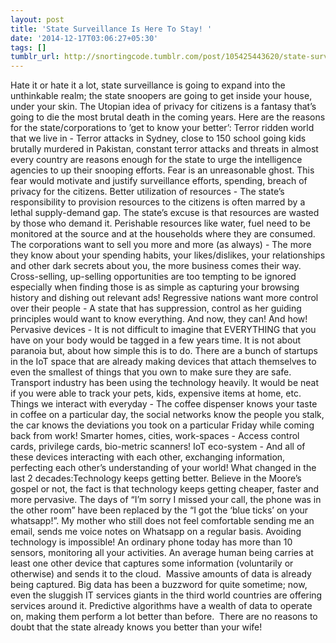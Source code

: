```yaml
---
layout: post
title: 'State Surveillance Is Here To Stay! '
date: '2014-12-17T03:06:27+05:30'
tags: []
tumblr_url: http://snortingcode.tumblr.com/post/105425443620/state-surveillance-is-here-to-stay
---
```

Hate it or hate it a lot, state surveillance is going to expand into the unthinkable realm; the state snoopers are going to get inside your house, under your skin. The Utopian idea of privacy for citizens is a fantasy that’s going to die the most brutal death in the coming years.
Here are the reasons for the state/corporations to ’get to know your better’:
Terror ridden world that we live in - Terror attacks in Sydney, close to 150 school going kids brutally murdered in Pakistan, constant terror attacks and threats in almost every country are reasons enough for the state to urge the intelligence agencies to up their snooping efforts. Fear is an unreasonable ghost. This fear would motivate and justify surveillance efforts, spending, breach of privacy for the citizens.
Better utilization of resources - The state’s responsibility to provision resources to the citizens is often marred by a lethal supply-demand gap. The state’s excuse is that resources are wasted by those who demand it. Perishable resources like water, fuel need to be monitored at the source and at the households where they are consumed.
The corporations want to sell you more and more (as always) - The more they know about your spending habits, your likes/dislikes, your relationships and other dark secrets about you, the more business comes their way. Cross-selling, up-selling opportunities are too tempting to be ignored especially when finding those is as simple as capturing your browsing history and dishing out relevant ads!
Regressive nations want more control over their people - A state that has suppression, control as her guiding principles would want to know everything. And now, they can!
And how!
Pervasive devices - It is not difficult to imagine that EVERYTHING that you have on your body would be tagged in a few years time. It is not about paranoia but, about how simple this is to do. There are a bunch of startups in the IoT space that are already making devices that attach themselves to even the smallest of things that you own to make sure they are safe. Transport industry has been using the technology heavily. It would be neat if you were able to track your pets, kids, expensive items at home, etc.
Things we interact with everyday - The coffee dispenser knows your taste in coffee on a particular day, the social networks know the people you stalk, the car knows the deviations you took on a particular Friday while coming back from work!
Smarter homes, cities, work-spaces - Access control cards, privilege cards, bio-metric scanners!
IoT eco-system - And all of these devices interacting with each other, exchanging information, perfecting each other’s understanding of your world!
What changed in the last 2 decades:Technology keeps getting better. Believe in the Moore’s gospel or not, the fact is that technology keeps getting cheaper, faster and more pervasive. The days of “I’m sorry I missed your call, the phone was in the other room” have been replaced by the “I got the ‘blue ticks’ on your whatsapp!”. My mother who still does not feel comfortable sending me an email, sends me voice notes on Whatsapp on a regular basis. Avoiding technology is impossible! An ordinary phone today has more than 10 sensors, monitoring all your activities. An average human being carries at least one other device that captures some information (voluntarily or otherwise) and sends it to the cloud. 
Massive amounts of data is already being captured. Big data has been a buzzword for quite sometime; now, even the sluggish IT services giants in the third world countries are offering services around it. Predictive algorithms have a wealth of data to operate on, making them perform a lot better than before. 
There are no reasons to doubt that the state already knows you better than your wife!
